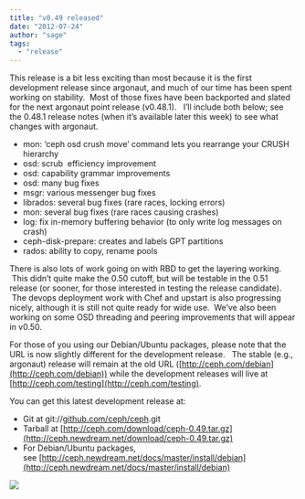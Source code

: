 ```yaml
---
title: "v0.49 released"
date: "2012-07-24"
author: "sage"
tags: 
  - "release"
---
```


This release is a bit less exciting than most because it is the first development release since argonaut, and much of our time has been spent working on stability.  Most of those fixes have been backported and slated for the next argonaut point release (v0.48.1).   I’ll include both below; see the 0.48.1 release notes (when it’s available later this week) to see what changes with argonaut.

- mon: ‘ceph osd crush move’ command lets you rearrange your CRUSH hierarchy
- osd: scrub  efficiency improvement
- osd: capability grammar improvements
- osd: many bug fixes
- msgr: various messenger bug fixes
- librados: several bug fixes (rare races, locking errors)
- mon: several bug fixes (rare races causing crashes)
- log: fix in-memory buffering behavior (to only write log messages on crash)
- ceph-disk-prepare: creates and labels GPT partitions
- rados: ability to copy, rename pools

There is also lots of work going on with RBD to get the layering working.  This didn’t quite make the 0.50 cutoff, but will be testable in the 0.51 release (or sooner, for those interested in testing the release candidate).  The devops deployment work with Chef and upstart is also progressing nicely, although it is still not quite ready for wide use.  We’ve also been working on some OSD threading and peering improvements that will appear in v0.50.

For those of you using our Debian/Ubuntu packages, please note that the URL is now slightly different for the development release.   The stable (e.g., argonaut) release will remain at the old URL ([http://ceph.com/debian](http://ceph.com/debian)) while the development releases will live at [http://ceph.com/testing](http://ceph.com/testing).

You can get this latest development release at:

- Git at git://[github.com/ceph/ceph](http://github.com/ceph/ceph).git
- Tarball at [http://ceph.com/download/ceph-0.49.tar.gz](http://ceph.newdream.net/download/ceph-0.49.tar.gz)
- For Debian/Ubuntu packages, see [http://ceph.newdream.net/docs/master/install/debian](http://ceph.newdream.net/docs/master/install/debian)

![](http://track.hubspot.com/__ptq.gif?a=268973&k=14&bu=http://ceph.com&r=http://ceph.com/releases/v0-49-released/&bvt=rss&p=wordpress)
